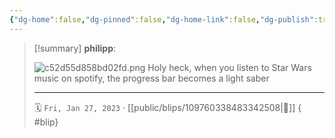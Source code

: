 ```yaml
---
{"dg-home":false,"dg-pinned":false,"dg-home-link":false,"dg-publish":true,"type":"blip","disabled rules":["yaml-title","yaml-title-alias","file-name-heading"],"title":"philipp on mastodon @ 2023-01-27","created-date":"2023-01-27T08:57:32","id":109760338483342510,"updated-date":"2025-05-02T08:50:43","dg-path":"blips/109760338483342508.md","permalink":"/blips/109760338483342508/","dgPassFrontmatter":true,"created":"2023-01-27T08:57:32","updated":"2025-05-02T08:50:43"}
---
```


> [!summary] **philipp**:
>
> ![c52d55d858bd02fd.png](/img/user/attachments/c52d55d858bd02fd.png)
> Holy heck, when you listen to Star Wars music on spotify, the progress bar becomes a light saber
> - - -
>
> 🗓️ `Fri, Jan 27, 2023` · [[public/blips/109760338483342508\|🔗]]
{ #blip}

